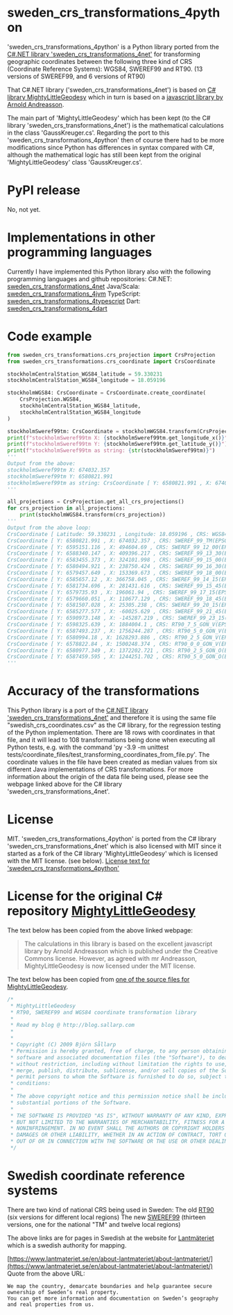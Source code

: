 # sweden_crs_transformations_4python
'sweden_crs_transformations_4python' is a Python library ported from the
[C#.NET library 'sweden_crs_transformations_4net'](https://github.com/TomasJohansson/sweden_crs_transformations_4net/)
for transforming geographic coordinates between the following three kind of CRS (Coordinate Reference Systems): WGS84, SWEREF99 and RT90.
(13 versions of SWEREF99, and 6 versions of RT90)

That C#.NET library ('sweden_crs_transformations_4net') is
based on [C# library MightyLittleGeodesy](https://github.com/bjornsallarp/MightyLittleGeodesy/) which in turn is based on a [javascript library by Arnold Andreasson](https://latlong.mellifica.se/).

The main part of 'MightyLittleGeodesy' which has been kept (to the C# library 'sweden_crs_transformations_4net') is the mathematical calculations in the class 'GaussKreuger.cs'.
Regarding the port to this 'sweden_crs_transformations_4python' then of course there had to be more modifications since Python has differences in syntax compared with C#, although
the mathematical logic has still been kept from the original 'MightyLittleGeodesy' class 'GaussKreuger.cs'.

# PyPI release

No, not yet.

# Implementations in other programming languages
Currently I have implemented this Python library also with the following programming languages and github repositories:
C#.NET: [sweden_crs_transformations_4net](https://github.com/TomasJohansson/sweden_crs_transformations_4net)
Java/Scala: [sweden_crs_transformations_4jvm](https://github.com/TomasJohansson/sweden_crs_transformations_4jvm)
TypeScript: [sweden_crs_transformations_4typescript](https://github.com/TomasJohansson/sweden_crs_transformations_4typescript)
Dart: [sweden_crs_transformations_4dart](https://github.com/TomasJohansson/sweden_crs_transformations_4dart)


# Code example
```python
from sweden_crs_transformations.crs_projection import CrsProjection
from sweden_crs_transformations.crs_coordinate import CrsCoordinate

stockholmCentralStation_WGS84_latitude = 59.330231
stockholmCentralStation_WGS84_longitude = 18.059196

stockholmWGS84: CrsCoordinate = CrsCoordinate.create_coordinate(
    CrsProjection.WGS84,
    stockholmCentralStation_WGS84_latitude,
    stockholmCentralStation_WGS84_longitude
)

stockholmSweref99tm: CrsCoordinate = stockholmWGS84.transform(CrsProjection.SWEREF_99_TM)
print(f"stockholmSweref99tm X: {stockholmSweref99tm.get_longitude_x()}")  # Python 3.6+
print(f"stockholmSweref99tm Y: {stockholmSweref99tm.get_latitude_y()}")
print(f"stockholmSweref99tm as string: {str(stockholmSweref99tm)}")
'''
Output from the above:
stockholmSweref99tm X: 674032.357
stockholmSweref99tm Y: 6580821.991
stockholmSweref99tm as string: CrsCoordinate [ Y: 6580821.991 , X: 674032.357 , CRS: SWEREF_99_TM(EPSG:3006) ]
'''

all_projections = CrsProjection.get_all_crs_projections()
for crs_projection in all_projections:
    print(stockholmWGS84.transform(crs_projection))
'''
Output from the above loop:
CrsCoordinate [ Latitude: 59.330231 , Longitude: 18.059196 , CRS: WGS84(EPSG:4326) ]
CrsCoordinate [ Y: 6580821.991 , X: 674032.357 , CRS: SWEREF_99_TM(EPSG:3006) ]
CrsCoordinate [ Y: 6595151.116 , X: 494604.69 , CRS: SWEREF_99_12_00(EPSG:3007) ]
CrsCoordinate [ Y: 6588340.147 , X: 409396.217 , CRS: SWEREF_99_13_30(EPSG:3008) ]
CrsCoordinate [ Y: 6583455.373 , X: 324101.998 , CRS: SWEREF_99_15_00(EPSG:3009) ]
CrsCoordinate [ Y: 6580494.921 , X: 238750.424 , CRS: SWEREF_99_16_30(EPSG:3010) ]
CrsCoordinate [ Y: 6579457.649 , X: 153369.673 , CRS: SWEREF_99_18_00(EPSG:3011) ]
CrsCoordinate [ Y: 6585657.12 , X: 366758.045 , CRS: SWEREF_99_14_15(EPSG:3012) ]
CrsCoordinate [ Y: 6581734.696 , X: 281431.616 , CRS: SWEREF_99_15_45(EPSG:3013) ]
CrsCoordinate [ Y: 6579735.93 , X: 196061.94 , CRS: SWEREF_99_17_15(EPSG:3014) ]
CrsCoordinate [ Y: 6579660.051 , X: 110677.129 , CRS: SWEREF_99_18_45(EPSG:3015) ]
CrsCoordinate [ Y: 6581507.028 , X: 25305.238 , CRS: SWEREF_99_20_15(EPSG:3016) ]
CrsCoordinate [ Y: 6585277.577 , X: -60025.629 , CRS: SWEREF_99_21_45(EPSG:3017) ]
CrsCoordinate [ Y: 6590973.148 , X: -145287.219 , CRS: SWEREF_99_23_15(EPSG:3018) ]
CrsCoordinate [ Y: 6598325.639 , X: 1884004.1 , CRS: RT90_7_5_GON_V(EPSG:3019) ]
CrsCoordinate [ Y: 6587493.237 , X: 1756244.287 , CRS: RT90_5_0_GON_V(EPSG:3020) ]
CrsCoordinate [ Y: 6580994.18 , X: 1628293.886 , CRS: RT90_2_5_GON_V(EPSG:3021) ]
CrsCoordinate [ Y: 6578822.84 , X: 1500248.374 , CRS: RT90_0_0_GON_V(EPSG:3022) ]
CrsCoordinate [ Y: 6580977.349 , X: 1372202.721 , CRS: RT90_2_5_GON_O(EPSG:3023) ]
CrsCoordinate [ Y: 6587459.595 , X: 1244251.702 , CRS: RT90_5_0_GON_O(EPSG:3024) ]
'''
```

# Accuracy of the transformations

This Python library is a port of the [C#.NET library 'sweden_crs_transformations_4net'](https://github.com/TomasJohansson/sweden_crs_transformations_4net/) and therefore it is using the same file "swedish_crs_coordinates.csv" as the C# library, for the regression testing of the Python implementation.
There are 18 rows with coordinates in that file, and it will lead to 108 transformations being done when executing all Python tests, e.g. with the command 'py -3.9 -m unittest tests/coordinate_files/test_transforming_coordinates_from_file.py'.
The coordinate values in the file have been created as median values from six different Java implementations of CRS transformations.
For more information about the origin of the data file being used, please see the webpage linked above for the C# library 'sweden_crs_transformations_4net'.

# License

MIT.
'sweden_crs_transformations_4python' is ported from the C# library 'sweden_crs_transformations_4net'
which is also licensed with MIT since it started as a fork of the C# library 'MightyLittleGeodesy' which is licensed with the MIT license. (see below).
[License text for 'sweden_crs_transformations_4python'](https://github.com/TomasJohansson/sweden_crs_transformations_4python/blob/dart_SwedenCrsTransformations/LICENSE)

# License for the original C# repository [MightyLittleGeodesy](https://github.com/bjornsallarp/MightyLittleGeodesy/)

The text below has been copied from the above linked webpage:
> The calculations in this library is based on the excellent javascript library by Arnold Andreasson which is published under the Creative Commons license. However, as agreed with mr Andreasson, MightyLittleGeodesy is now licensed under the MIT license.

The text below has been copied from [one of the source files for MightyLittleGeodesy](https://github.com/bjornsallarp/MightyLittleGeodesy/blob/83491fc6e7454f5d90d792610b317eca7a332334/MightyLittleGeodesy/Classes/GaussKreuger.cs).
```C#
/*
 * MightyLittleGeodesy
 * RT90, SWEREF99 and WGS84 coordinate transformation library
 *
 * Read my blog @ http://blog.sallarp.com
 *
 *
 * Copyright (C) 2009 Björn Sållarp
 * Permission is hereby granted, free of charge, to any person obtaining a copy of this
 * software and associated documentation files (the "Software"), to deal in the Software
 * without restriction, including without limitation the rights to use, copy, modify,
 * merge, publish, distribute, sublicense, and/or sell copies of the Software, and to
 * permit persons to whom the Software is furnished to do so, subject to the following
 * conditions:
 *
 * The above copyright notice and this permission notice shall be included in all copies or
 * substantial portions of the Software.
 *
 * THE SOFTWARE IS PROVIDED "AS IS", WITHOUT WARRANTY OF ANY KIND, EXPRESS OR IMPLIED, INCLUDING
 * BUT NOT LIMITED TO THE WARRANTIES OF MERCHANTABILITY, FITNESS FOR A PARTICULAR PURPOSE AND
 * NONINFRINGEMENT. IN NO EVENT SHALL THE AUTHORS OR COPYRIGHT HOLDERS BE LIABLE FOR ANY CLAIM,
 * DAMAGES OR OTHER LIABILITY, WHETHER IN AN ACTION OF CONTRACT, TORT OR OTHERWISE, ARISING FROM,
 * OUT OF OR IN CONNECTION WITH THE SOFTWARE OR THE USE OR OTHER DEALINGS IN THE SOFTWARE.
 */
 ```
# Swedish coordinate reference systems
There are two kind of national CRS being used in Sweden:
The old [RT90](https://www.lantmateriet.se/sv/Kartor-och-geografisk-information/gps-geodesi-och-swepos/Referenssystem/Tvadimensionella-system/RT-90/) (six versions for different local regions)
The new [SWEREF99](https://www.lantmateriet.se/sv/Kartor-och-geografisk-information/gps-geodesi-och-swepos/referenssystem/tvadimensionella-system/sweref-99-projektioner/) (thirteen versions, one for the national "TM" and twelve local regions)

The above links are for pages in Swedish at the website for [Lantmäteriet](https://en.wikipedia.org/wiki/Lantm%C3%A4teriet) which is a swedish authority for mapping.

[https://www.lantmateriet.se/en/about-lantmateriet/about-lantmateriet/](https://www.lantmateriet.se/en/about-lantmateriet/about-lantmateriet/)
Quote from the above URL:
```Text
We map the country, demarcate boundaries and help guarantee secure ownership of Sweden’s real property.
You can get more information and documentation on Sweden’s geography and real properties from us.
```
